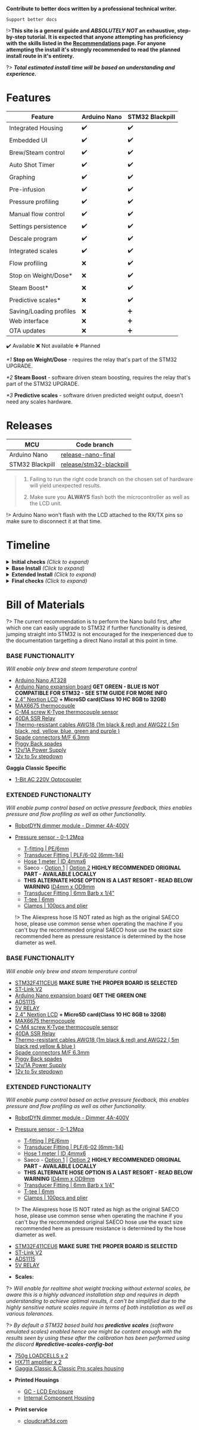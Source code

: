 **Contribute to better docs written by a professional technical writer.**
<!-- ko-fi :id=zer0bit :color=<color> -->
    Support better docs
<!-- ko-fi -->
>
!>**This site is a general guide and *ABSOLUTELY NOT* an exhaustive, step-by-step tutorial. It is expected that anyone attempting has proficiency with the skills listed in the [Recommendations](learning/learning-sources.md) page. For anyone attempting the install it's strongly recommended to read the planned install route in it's entirety.**

?> **_Total estimated install time will be based on understanding and experience._**

# Features

  Feature                |  Arduino Nano    |  STM32 Blackpill
-----------------------  |------------------|-----------------
  Integrated Housing     |:heavy_check_mark:|:heavy_check_mark:       
  Embedded UI            |:heavy_check_mark:|:heavy_check_mark:       
  Brew/Steam control     |:heavy_check_mark:|:heavy_check_mark:       
  Auto Shot Timer        |:heavy_check_mark:|:heavy_check_mark:       
  Graphing               |:heavy_check_mark:|:heavy_check_mark:             
  Pre-infusion           |:heavy_check_mark:|:heavy_check_mark:       
  Pressure profiling     |:heavy_check_mark:|:heavy_check_mark:   
  Manual flow control    |:heavy_check_mark:|:heavy_check_mark:       
  Settings persistence   |:heavy_check_mark:|:heavy_check_mark: 
  Descale program        |:heavy_check_mark:|:heavy_check_mark:       
  Integrated scales      |:heavy_check_mark:|:heavy_check_mark:      
  Flow profiling         |       :x:        |:heavy_check_mark:       
  Stop on Weight/Dose*   |       :x:        |:heavy_check_mark:       
  Steam Boost*           |       :x:        |:heavy_check_mark:  
  Predictive scales*     |       :x:        |:heavy_check_mark:  
  Saving/Loading profiles|       :x:        |:heavy_plus_sign: 
  Web interface          |       :x:        |:heavy_plus_sign: 
  OTA updates            |       :x:        |:heavy_plus_sign: 

:heavy_check_mark:  Available
:x:  Not available
:heavy_plus_sign: Planned

_*1_ __Stop on Weight/Dose__ - requires the relay that's part of the STM32 UPGRADE.
>
_*2_ __Steam Boost__ - software driven steam boosting, requires the relay that's part of the STM32 UPGRADE.
>
_*3_ __Predictive scales__ - software driven predicted weight output, doesn't need any scales hardware.

# Releases

  MCU             |                               Code branch         
------------------|------------------------------------------------------------------------------------
  Arduino Nano    |[release-nano-final](https://github.com/Zer0-bit/gaggiuino/tree/release-nano-final)
  STM32 Blackpill |[release/stm32-blackpill](https://github.com/Zer0-bit/gaggiuino/tree/release/stm32-blackpill)


> 1. Failing to run the right code branch on the chosen set of hardware will yield unexpected results.
>
> 2. Make sure you **ALWAYS** flash both the microcontroller as well as the LCD unit.

!> Arduino Nano won't flash with the LCD attached to the RX/TX pins so make sure to disconnect it at that time.

# Timeline

<details>
<summary><b>Initial checks</b> <i>(Click to expand)</i></summary>


1. Purchase the parts listed from Ali and expect a wait of ~1 month.

   Any parts purchased anywhere else are done so at your own risk (they've not been tested).

2. Connect test components described in the doc to Arduino.

   Using the expansion board, twist the ends of cables and connect to the screw terminals. At this point using DuPont connections is fine but please note later we will solder to the boards or pins.

3. Flash Arduino and LCD with code.

4. Plug in and test.

   Check for a temp reading. It will contain the default offset of 7 degrees which means the initial temp will be room temp -7.
</details>

<details>
<summary><b>Base Install</b> <i>(Click to expand)</i></summary>

1. Plan out where the components will sit inside the machine to determine cable length
2. Create piggyback cables. Determine what switch points to piggyback from.
3. Wire in power delivery method - isolate the board using an enclosure or tape it up after wiring.
4. If you have the eco timer, disable it.
5. Swap out thermocouple - ease out the boiler (don't fully remove it) in order to gain more access.
6. Install the max temp board - isolate the board using an enclosure or tape it up after wiring.
7. Place and wire relay - attach the brew thermostat wires to the SSR relay and sit/attach the back plate or relay on the body of the machine, add some thermal paste
8. Re-Wire the steam switch for steam handling - you need to swap the brew thermostat wires (above step) for the steam thermostat wires and bridge the brew thermostat wires together then take some wires from the steam switch to the Arduino.
9. Wire brew switch for continuity
10. Test.
</details>

<details>
<summary><b>Extended Install</b> <i>(Click to expand)</i></summary>

1. Install the pressure sensor. Ensure it does not leak under pressure.
2. Install dimmer - isolate the board using an enclosure or tape it up after wiring.
3. Install the load cells.
</details>

<details>
<summary><b>Final checks</b> <i>(Click to expand)</i></summary>

1. Make sure all connections are proper i.e., no metal is exposed and well isolated, all soldering is perfect and wrapped in heat-shrink.
2. Flash the Arduino and LCD with the latest version from GitHub (there could have been changes since).
3. Record your first start. Post this to [#first-start](https://discord.com/channels/890339612441063494/919183771079692328) on Discord.
4. Find out your regional settings and set them in the settings of the Arduino.
5. Check all other settings save correctly.
6. Record your first shot. Post this to [#first-shot](https://discord.com/channels/890339612441063494/910972035205857320) on Discord.
</details>

> 
> 
<!-- panels:start -->
<!-- div:title-panel -->
# Bill of Materials
?> The current recommendation is to perform the Nano build first, after which one can easily upgrade to STM32 if further functionality is desired, jumping straight into STM32 is not encouraged for the inexperienced due to the documentation targetting a direct Nano install at this point in time.
<!-- tabs:start -->
<!-- tab:Arduino Nano -->
### BASE FUNCTIONALITY
_Will enable only brew and steam temperature control_
>
* [Arduino Nano AT328](https://bit.ly/3eXSfXZ) 
* [Arduino Nano expansion board](https://www.aliexpress.com/item/32325724150.html) **GET GREEN - BLUE IS NOT COMPATIBLE FOR STM32 - SEE STM GUIDE FOR MORE INFO**
* [2.4" Nextion LCD](https://bit.ly/3CAUzPj) **+ MicroSD card(Class 10 HC 8GB to 32GB)**
* [MAX6675 thermocouple](https://bit.ly/3ejTUIj) 
* [C-M4 screw K-Type thermocouple sensor](https://www.aliexpress.com/item/1005004948080451.html)
* [40DA SSR Relay](https://www.aliexpress.com/item/4000045425145.html)
* [Thermo-resistant cables AWG18 (1m black & red) and AWG22 ( 5m black, red, yellow, blue, green and purple )](https://www.aliexpress.com/item/4000627624331.html)
* [Spade connectors M/F 6.3mm](https://www.aliexpress.com/item/1005002765359666.html)
* [Piggy Back spades](https://www.aliexpress.com/item/32800326782.html)
* [12v/1A Power Supply](https://www.aliexpress.com/item/33012749903.html)
* [12v to 5v stepdown](https://a.aliexpress.com/_uAvaIl)

**Gaggia Classic Specific**
* [1-Bit AC 220V Optocoupler](https://www.aliexpress.com/item/1005003228104606.html)  

### EXTENDED FUNCTIONALITY
_Will enable pump control based on active pressure feedback, thies enables pressure and flow profiling as well as other functionality._
* [RobotDYN dimmer module - Dimmer 4A-400V](https://bit.ly/3xhTwQy)
* [Pressure sensor - 0-1.2Mpa](https://www.aliexpress.com/item/4000756631924.html)
  <!-- tabs:start -->
  <!-- tab:Gaggia Classic -->
  * [T-fitting | PE/6mm ](https://www.aliexpress.com/item/1005003750203358.html)
  * [Transducer Fitting | PLF/6-02 (6mm-1l4)](https://www.aliexpress.com/item/1005003753827787.html)
  * [Hose 1 meter | ID 4mmx6](https://www.aliexpress.com/item/1005004639155885.html)

  <!-- tab:Gaggia Classic Pro -->
  * Saeco - [Option 1](https://www.fiyo.co.uk/saeco-hose-silicone-hose-5-x-8-9-for-coffee-machine-16000380-42169) | [Option 2](https://www.ebay.co.uk/itm/114865529829)  **HIGHLY RECOMMENDED ORIGINAL PART - AVAILABLE LOCALLY**
  * **THIS ALTERNATE HOSE OPTION IS A LAST RESORT - READ BELOW WARNING** [ID4mm x OD9mm](https://www.aliexpress.com/item/1005001729453617.html)
  * [Transducer Fitting | 6mm Barb x 1/4"](https://www.aliexpress.com/item/32827914331.html)
  * [T-tee | 6mm](https://www.aliexpress.com/item/1005004145756673.html)
  * [Clamps | 100pcs and plier](https://www.aliexpress.com/item/1005003341137707.html) 

  !> The Aliexpress hose IS NOT rated as high as the original SAECO hose, please use common sense when operating the machine if you can't buy the recommended original SAECO hose use the exact size recommended here as pressure resistance is determined by the hose diameter as well.
  <!-- tabs:end -->

<!-- tab:STM32 Blackpill -->
### BASE FUNCTIONALITY
_Will enable only brew and steam temperature control_
>
* [STM32F411CEU6](https://www.aliexpress.com/item/1005001456186625.html) **MAKE SURE THE PROPER BOARD IS SELECTED**
* [ST-Link V2](https://www.aliexpress.com/item/32860702733.html)
* [Arduino Nano expansion board](https://www.aliexpress.com/item/32325724150.html) **GET THE GREEN ONE**
* [ADS1115](https://www.aliexpress.com/item/32869421559.html)
* [5V RELAY](https://a.aliexpress.com/_vpUdrT) 
* [2.4" Nextion LCD](https://bit.ly/3CAUzPj) **+ MicroSD card(Class 10 HC 8GB to 32GB)**
* [MAX6675 thermocouple](https://bit.ly/3ejTUIj) 
* [C-M4 screw K-Type thermocouple sensor](https://www.aliexpress.com/item/1005004948080451.html)
* [40DA SSR Relay](https://www.aliexpress.com/item/4000045425145.html)
* [Thermo-resistant cables AWG18 (1m black & red) and AWG22 ( 5m black,red,yellow & blue )](https://www.aliexpress.com/item/4000627624331.html)
* [Spade connectors M/F 6.3mm](https://www.aliexpress.com/item/1005002765359666.html)
* [Piggy Back spades](https://www.aliexpress.com/item/32800326782.html)
* [12v/1A Power Supply](https://www.aliexpress.com/item/33012749903.html)
* [12v to 5v stepdown](https://a.aliexpress.com/_uAvaIl)

### EXTENDED FUNCTIONALITY
_Will enable pump control based on active pressure feedback, this enables pressure and flow profiling as well as other functionality._

* [RobotDYN dimmer module - Dimmer 4A-400V](https://bit.ly/3xhTwQy)
* [Pressure sensor - 0-1.2Mpa](https://www.aliexpress.com/item/4000756631924.html)
  <!-- tabs:start -->
  <!-- tab:Gaggia Classic -->
  * [T-fitting | PE/6mm ](https://www.aliexpress.com/item/1005003750203358.html)
  * [Transducer Fitting | PLF/6-02 (6mm-1l4)](https://www.aliexpress.com/item/1005003753827787.html)
  * [Hose 1 meter | ID 4mmx6](https://www.aliexpress.com/item/1005004639155885.html)

  <!-- tab:Gaggia Classic Pro -->
  * Saeco - [Option 1](https://www.fiyo.co.uk/saeco-hose-silicone-hose-5-x-8-9-for-coffee-machine-16000380-42169) | [Option 2](https://www.ebay.co.uk/itm/114865529829)  **HIGHLY RECOMMENDED ORIGINAL PART - AVAILABLE LOCALLY**
  * **THIS ALTERNATE HOSE OPTION IS A LAST RESORT - READ BELOW WARNING** [ID4mm x OD9mm](https://www.aliexpress.com/item/1005001729453617.html)
  * [Transducer Fitting | 6mm Barb x 1/4"](https://www.aliexpress.com/item/32827914331.html)
  * [T-tee | 6mm](https://www.aliexpress.com/item/1005004145756673.html)
  * [Clamps | 100pcs and plier](https://www.aliexpress.com/item/1005003341137707.html) 

  !> The Aliexpress hose IS NOT rated as high as the original SAECO hose, please use common sense when operating the machine if you can't buy the recommended original SAECO hose use the exact size recommended here as pressure resistance is determined by the hose diameter as well.
  <!-- tabs:end -->

<!-- tab:Nano to STM32 Upgrade -->
* [STM32F411CEU6](https://www.aliexpress.com/item/1005001456186625.html) **MAKE SURE THE PROPER BOARD IS SELECTED**
* [ST-Link V2](https://www.aliexpress.com/item/32860702733.html)
* [ADS1115](https://www.aliexpress.com/item/32869421559.html)
* [5V RELAY](https://a.aliexpress.com/_vpUdrT) 
<!-- tabs:end -->

* **Scales:**

?> _Will enable for realtime shot weight tracking without external scales, be aware this is a highly advanced installation step and requires in depth understanding to achieve optimal results, it can't be simplified due to the highly sensitive nature scales require in terms of both installation as well as various tolerances._

?> _By default a STM32 based build has **predictive scales** (software emulated scales) enabled hence one might be content enough with the results seen by using these after the calibration has been performed using the discord **#predictive-scales-config-bot**_
>
* [750g LOADCELLS x 2](https://www.aliexpress.com/item/1644918827.html)
* [HX711 amplifier x 2](https://www.aliexpress.com/item/33041823995.html)
* [Gaggia Classic & Classic Pro scales housing](https://www.printables.com/model/285370-gaggia-classic-pro-scales)
<!-- div:panel-end -->
> 
> 
> 
>
* **Printed Housings**
  * [GC - LCD Enclosure](https://www.printables.com/model/280617)
  * [Internal Component Housing](https://www.printables.com/model/269394)

* **Print service**
  * [cloudcraft3d.com](https://craftcloud3d.com/)
